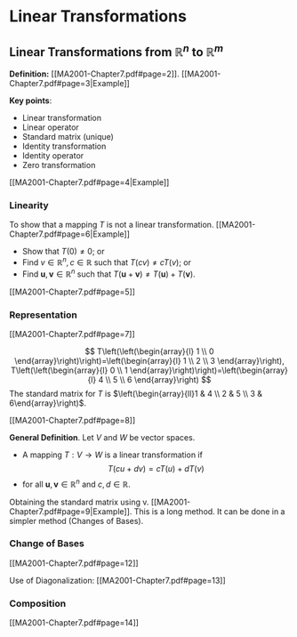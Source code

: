 # Linear Transformations

## Linear Transformations from $\mathbb{R}^n \text{ to } \mathbb{R}^m$

**Definition:** [[MA2001-Chapter7.pdf#page=2]]. [[MA2001-Chapter7.pdf#page=3\|Example]]

**Key points**:

- Linear transformation
- Linear operator
- Standard matrix (unique)
- Identity transformation
- Identity operator
- Zero transformation

[[MA2001-Chapter7.pdf#page=4\|Example]]

### Linearity

To show that a mapping $T$ is not a linear transformation. [[MA2001-Chapter7.pdf#page=6\|Example]]

- Show that $T(0) \neq 0$; or
- Find $v \in \mathbb{R}^n, c \in \mathbb{R}$ such that $T(c v) \neq c T(v)$; or
- Find $\boldsymbol{u}, \boldsymbol{v} \in \mathbb{R}^n$ such that $T(\boldsymbol{u}+\boldsymbol{v}) \neq T(\boldsymbol{u})+T(\boldsymbol{v})$.

[[MA2001-Chapter7.pdf#page=5]] 

### Representation

[[MA2001-Chapter7.pdf#page=7]]

$$
T\left(\left(\begin{array}{l}
1 \\
0
\end{array}\right)\right)=\left(\begin{array}{l}
1 \\
2 \\
3
\end{array}\right), T\left(\left(\begin{array}{l}
0 \\
1
\end{array}\right)\right)=\left(\begin{array}{l}
4 \\
5 \\
6
\end{array}\right)
$$
The standard matrix for $T$ is $\left(\begin{array}{ll}1 & 4 \\ 2 & 5 \\ 3 & 6\end{array}\right)$.

[[MA2001-Chapter7.pdf#page=8]]

**General Definition**. Let $V$ and $W$ be vector spaces.

- A mapping $T: V \rightarrow W$ is a linear transformation if
$$
T(c u+d v)=c T(u)+d T(v)
$$
- for all $\boldsymbol{u}, \boldsymbol{v} \in \mathbb{R}^n$ and $c, d \in \mathbb{R}$.

Obtaining the standard matrix using v. [[MA2001-Chapter7.pdf#page=9|Example]]. This is a long method. It can be done in a simpler method (Changes of Bases).

### Change of Bases

[[MA2001-Chapter7.pdf#page=12]]

Use of Diagonalization: [[MA2001-Chapter7.pdf#page=13]]

### Composition

[[MA2001-Chapter7.pdf#page=14]]

